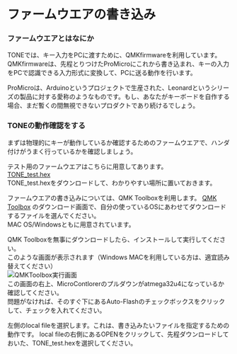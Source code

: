 # ファームウエアの書き込み
### ファームウエアとはなにか
TONEでは、キー入力をPCに渡すために、QMKfirmwareを利用しています。  
QMKfirmwareは、先程とりつけたProMicroにこれから書き込まれ、キーの入力をPCで認識できる入力形式に変換して、PCに送る動作を行います。  
  
ProMicroは、Arduinoというプロジェクトで生産された、Leonardというシリーズの製品に対する愛称のようなものです。もし、あなたがキーボードを自作する場合、まだ暫くの間無視できないプロダクトであり続けるでしょう。  
  
### TONEの動作確認をする
まずは物理的にキーが動作しているか確認するためのファームウエアで、ハンダ付けがうまく行っているかを確認しましょう。  
  
テスト用のファームウエアはこちらに用意してあります。  
[TONE_test.hex](https://github.com/peraneko/TONE/blob/master/TONE_HEX/TONE_test.hex)  
TONE_test.hexをダウンロードして、わかりやすい場所に置いておきます。  
  
ファームウエアの書き込みについては、QMK Toolboxを利用します。
[QMK Toolbox](https://github.com/qmk/qmk_toolbox/releases)  のダウンロード画面で、自分の使っているOSにあわせてダウンロードするファイルを選んでください。  
MAC OS/Windowsともに用意されています。  
  
QMK Toolboxを無事にダウンロードしたら、インストールして実行してください。  
このような画面が表示されます（Windows MACを利用している方は、適宜読み替えてください）  
![QMKToolbox実行画面](https://user-images.githubusercontent.com/5952961/59030186-3d398900-889b-11e9-9e33-f862b5cb6893.png)  
この画面の右上、MicroContlorerのプルダウンがatmega32u4になっているか確認してください。  
問題がなければ、そのすぐ下にあるAuto-Flashのチェックボックスをクリックして、チェックを入れてください。  
  
左側のlocal fileを選択します。これは、書き込みたいファイルを指定するための動作です。
local fileの右側にあるOPENをクリックして、先程ダウンロードしておいた、TONE_test.hexを選択してください。  

  
  

